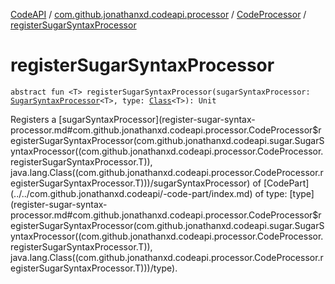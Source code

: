 [CodeAPI](../../index.md) / [com.github.jonathanxd.codeapi.processor](../index.md) / [CodeProcessor](index.md) / [registerSugarSyntaxProcessor](.)

# registerSugarSyntaxProcessor

`abstract fun <T> registerSugarSyntaxProcessor(sugarSyntaxProcessor: `[`SugarSyntaxProcessor`](../../com.github.jonathanxd.codeapi.sugar/-sugar-syntax-processor/index.md)`<T>, type: `[`Class`](http://docs.oracle.com/javase/6/docs/api/java/lang/Class.html)`<T>): Unit`

Registers a [sugarSyntaxProcessor](register-sugar-syntax-processor.md#com.github.jonathanxd.codeapi.processor.CodeProcessor$registerSugarSyntaxProcessor(com.github.jonathanxd.codeapi.sugar.SugarSyntaxProcessor((com.github.jonathanxd.codeapi.processor.CodeProcessor.registerSugarSyntaxProcessor.T)), java.lang.Class((com.github.jonathanxd.codeapi.processor.CodeProcessor.registerSugarSyntaxProcessor.T)))/sugarSyntaxProcessor) of [CodePart](../../com.github.jonathanxd.codeapi/-code-part/index.md) of type: [type](register-sugar-syntax-processor.md#com.github.jonathanxd.codeapi.processor.CodeProcessor$registerSugarSyntaxProcessor(com.github.jonathanxd.codeapi.sugar.SugarSyntaxProcessor((com.github.jonathanxd.codeapi.processor.CodeProcessor.registerSugarSyntaxProcessor.T)), java.lang.Class((com.github.jonathanxd.codeapi.processor.CodeProcessor.registerSugarSyntaxProcessor.T)))/type).

